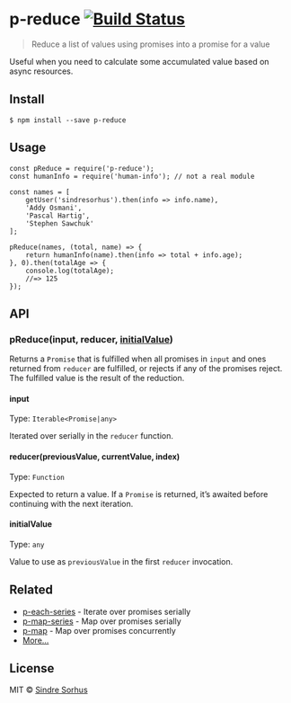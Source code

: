 p-reduce [![Build Status](https://travis-ci.org/sindresorhus/p-reduce.svg?branch=master)](https://travis-ci.org/sindresorhus/p-reduce)
======================================================================================================================================

> Reduce a list of values using promises into a promise for a value

Useful when you need to calculate some accumulated value based on async resources.

Install
-------

    $ npm install --save p-reduce

Usage
-----

    const pReduce = require('p-reduce');
    const humanInfo = require('human-info'); // not a real module

    const names = [
        getUser('sindresorhus').then(info => info.name),
        'Addy Osmani',
        'Pascal Hartig',
        'Stephen Sawchuk'
    ];

    pReduce(names, (total, name) => {
        return humanInfo(name).then(info => total + info.age);
    }, 0).then(totalAge => {
        console.log(totalAge);
        //=> 125
    });

API
---

### pReduce(input, reducer, [initialValue](#initialvalue))

Returns a `Promise` that is fulfilled when all promises in `input` and ones returned from `reducer` are fulfilled, or rejects if any of the promises reject. The fulfilled value is the result of the reduction.

#### input

Type: `Iterable<Promise|any>`

Iterated over serially in the `reducer` function.

#### reducer(previousValue, currentValue, index)

Type: `Function`

Expected to return a value. If a `Promise` is returned, it’s awaited before continuing with the next iteration.

#### initialValue

Type: `any`

Value to use as `previousValue` in the first `reducer` invocation.

Related
-------

-   [p-each-series](https://github.com/sindresorhus/p-each-series) - Iterate over promises serially
-   [p-map-series](https://github.com/sindresorhus/p-map-series) - Map over promises serially
-   [p-map](https://github.com/sindresorhus/p-map) - Map over promises concurrently
-   [More…](https://github.com/sindresorhus/promise-fun)

License
-------

MIT © [Sindre Sorhus](https://sindresorhus.com)
